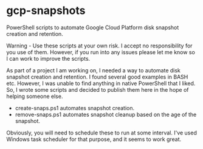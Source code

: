 # gcp-snapshots
PowerShell scripts to automate Google Cloud Platform disk snapshot creation and retention.

Warning - Use these scripts at your own risk.  I accept no responsibility for you use of them.  However, if you run into any issues please let me know so I can work to improve the scripts.

As part of a project I am working on, I needed a way to automate disk snapshot creation and retention.  I found several good examples in BASH etc.  However, I was unable to find anything in native PowerShell that I liked.  So, I wrote some scripts and decided to publish them here in the hope of helping someone else.

- create-snaps.ps1 automates snapshot creation.
- remove-snaps.ps1 automates snapshot cleanup based on the age of the snapshot.

Obviously, you will need to schedule these to run at some interval.  I've used Windows task scheduler for that purpose, and it seems to work great.